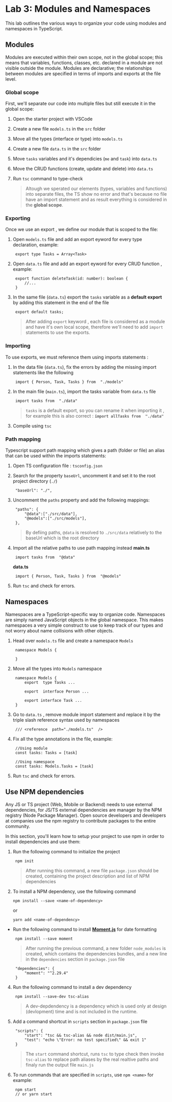 # Lab 3: Modules and Namespaces

This lab outlines the various ways to organize your code using modules and namespaces in TypeScript. 


## Modules
Modules are executed within their own scope, not in the global scope; this means that variables, functions, classes, etc. declared in a module are not visible outside the module. Modules are declarative; the relationships between modules are specified in terms of imports and exports at the file level.

### Global scope
First, we'll separate our code into multiple files but still execute it in the global scope: 
1. Open the starter project with VSCode
2. Create a new file `models.ts` in the `src`  folder
3. Move all the types (interface or type) into `models.ts`
4. Create a new file `data.ts` in the `src` folder
5. Move `tasks` variables and it's dependicies (`me` and `task`) into `data.ts`
6. Move the CRUD functions (create, update and delete) into `data.ts`
7. Run `tsc` command to type-check

	> Altough we sperated our elements (types, variables and functions) into separate files, the TS show no error and that's because no file have an import statement and as result everything is considered in the **global scope**.

### Exporting
Once we use an export , we define our module that is scoped to the file: 

1. Open  `models.ts`  file  and add an export eyword for every type declaration, example:

		export type Tasks = Array<Task>
	 

2. Open `data.ts` file and add an export eyword for every CRUD  function , example:

		export function deleteTask(id: number): boolean {
			//...
		}

3. In the same file (`data.ts`) export the `tasks` variable as a **default export**  by adding this statement in the end of the file
		
		export default tasks;
	

	> After adding `export` keyword , each file is considered as a module and have it's own local scope, therefore we'll need to add `import` statements to use the exports.

### Importing
To use exports, we must reference them using imports statements :

1. In the data file (`data.ts`), fix the errors by adding the missing import statements like the following
				
		import { Person, Task, Tasks } from  "./models"
2. In the main file (`main.ts`), import the tasks variable from `data.ts` file

		import tasks from  "./data"
		

	> `tasks` is a default export, so you can rename it when importing it , for example this is also correct : **`import allTasks from  "./data"`**

3. Compile using `tsc` 

### Path mapping
Typescript support path mapping which gives a path (folder or file) an alias that can be used within the imports statements:

1. Open TS configuration file : `tsconfig.json`
2. Search for the property `baseUrl`, uncomment it and set it to the root project directory (`./`)

		"baseUrl": "./",
3. Uncomment the `paths` property and add the following mappings:
	
		"paths": {
			"@data":["./src/data"],
			"@models":["./src/models"],
		},

	> By defiing paths, `@data` is resolved to `./src/data` relatively to the baseUrl which is the root directory

4. Import all the relative paths to use path mapping instead
**main.ts**
		
		import tasks from  "@data"

	**data.ts**
	
		import { Person, Task, Tasks } from  "@models"

5. Run `tsc` and check for errors.


## Namespaces
Namespaces are a TypeScript-specific way to organize code. Namespaces are simply named JavaScript objects in the global namespace. This makes namespaces a very simple construct to use to  keep track of our types and not worry about name collisions with other objects.

1. Head over `models.ts` file and create a namespace `Models`

		namespace Models {
			
		}
2. Move all the types into `Models` namespace 
	
		namespace Models {
			export  type Tasks ...

			export  interface Person ...

			export interface Task ...
		}

3. Go to `data.ts` , remove module import statement and replace it by the triple slash reference syntax used by namespaces

		/// <reference  path="./models.ts"  />

4. Fix all the type annotations in the file, example:
	
		//Using module
		const tasks: Tasks = [task]
		
		//Using namespace
		const tasks: Models.Tasks = [task]


5. Run `tsc` and check for errors.
		

## Use NPM dependencies
Any JS or TS project (Web, Mobile or Backend) needs to use external dependencies, for JS/TS external dependencies are manager by the NPM registry (Node Package Manager). Open source developers and developers at companies use the npm registry to contribute packages to the entire community.

In this section, you'll learn how to setup your project to use npm in order to install dependencies and use them:

1. Run the following command to initialize the project

		npm init

	> After running this command, a new file `package.json` should be created, containing the project description and list of NPM dependencies


2.  To install a NPM dependency, use the following command
	
		npm install --save <name-of-dependency>
	or
			
		yarn add <name-of-dependency>
	
 - Run the following command to install **[Moment.js](https://momentjs.com/)** for date formatting
	
		npm install --save moment
	
	> After running the previous command, a new folder `node_modules` is created, which contains the dependencies bundles, and a new line in the `dependencies` section  in `package.json` file
	
		"dependencies": {
			"moment": "^2.29.4"
		}

4. Run the following command to install a dev dependency
	
		npm install --save-dev tsc-alias

	> A dev-depdendency is a dependency which is used only at design (devlopment) time and is not included in the runtime.


2. Add a command shortcut in `scripts` section in `package.json` file
	
		"scripts": {
			"start": "tsc && tsc-alias && node dist/main.js",
			"test": "echo \"Error: no test specified\" && exit 1"
		}
	
	> The `start` command shortcut, runs `tsc` to type check then invoke `tsc-alias` to replace path aliases by the real realtive paths and finaly run the output file `main.js`

6. To run commands that are specified in `scripts`,  use `npm <name>` for example:
		
		npm start 
		// or yarn start

